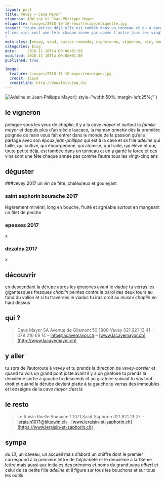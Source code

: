 ```yaml
---
layout: post
title: Vevey — Cave Mayor
vigneron: Adeline et Jean-Philippe Mayor
etiquette: /images/2018-10-10-feuillerage/etiquette.jpg
teaser: "toute petite déjà elle est tombée dans un tonneau et en a gardé la force
et ces vins sont une fête chaque année pas comme l’autre tous les vingt-cinq ans
"
mots-cles: [vevey, vaud, suisse romande, vigneronne, vigneron, vin, non filtré, cépage, cave, bouteille, terroir, degustation, 5dl, 7dl, 50cl, 70cl, 75cl]
categories: blog
date:     2018-11-10T14:00:00+01:00
modified: 2018-11-10T14:00:00+01:00
published: true

image:
  feature: /images/2018-11-10-mayor/enseigne.jpg
  credit: jissé
  creditlink: http://deuxfoiscinq.ch/
---
```


![Adeline et Jean-Philippe Mayor][i1]{: style="width:50%; margin-left:25%;" }

[i1]: ../../images/2018-11-10-mayor/vignerons.jpg

## le vigneron
presque sous les yeux de *chaplin*, il y a la *cave mayor* et surtout la *famille mayor*
et depuis plus d’un siècle
laucace, la maman *annette* dès la première poignée de main vous fait entrer dans le monde de la passion qu’elle partage avec son époux *jean-philippe* qui est à la cave et sa fille *adeline* qui taille, qui cultive, qui ébourgeonne, qui atomise, qui traite, qui élève et qui, toute petite déjà, est tombée dans un tonneau et en a gardé la force
et ces vins sont une fête chaque année pas comme l’autre tous les vingt-cinq ans


## déguster
###vevey 2017
un vin de fête, chaleureux et gouleyant

### saint saphorin bourache  2017
légèrement minéral, long en bouche, fruité et agréable
surtout en mangeant un filet de perche

### epesses 2017
x

### dezaley 2017
x

## découvrir
en descendant la dérupe après les giratoires avant le viaduc tu verras les gigantesques fresques *chaplin* peintes contre la paroi des deux tours au fond du vallon
et si tu traverses le viaduc tu iras droit au *musée chaplin* en haut dessus

## qui ?
> Cave Mayor SA
> Avenue de Gilamont 50
> 1800  Vevey
> 021.921 13 41 – 079 210 69 14 – [info@lacavemayor.ch](mailto:info@lacavemayor.ch) – [www.lacavemayor.ch](http://www.lacavemayor.ch)

## y aller
tu sors de l’autoroute à *vevey* et tu prends la direction de *vevey-corsier* et quand tu vois un grand pont juste avant il y a un giratoire
tu prends la deuxième sortie à gauche tu descends et au giratoire suivant tu vas tout droit et quand la dérube devient platte à ta gauche tu verras des immeubles et l’enseigne de la *cave mayor*
c’est là

## le resto
> Le Raisin
> Ruelle Romaine 1
> 1071 Saint Saphorin
> 021.921 13 27 – [leraisin1071@bluewin.ch](mailto:leraisin1071@bluewin.ch) - [www.leraisin-st-saphorin.ch](https://www.leraisin-st-saphorin.ch)

## sympa
*au 13*, un caveau, un accueil mais d’abord un chiffre dont le premier correspond à la première lettre de l’alphabète et le deuxième à la 13ème lettre mais aussi aux initiales des prénoms et noms du grand papa *albert* et celui de sa petite fille *adeline*
et il figure sur tous les bouchons et sur tous les outils
